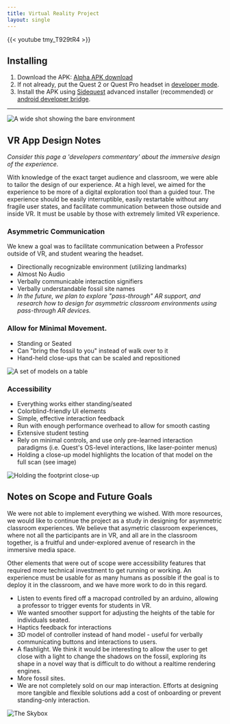 ```yaml
---
title: Virtual Reality Project
layout: single
---
```


{{< youtube tmy_T929tR4 >}}

## Installing

1. Download the APK: [Alpha APK download](https://hunterassetcollectiondb.blob.core.windows.net/fossilvr/build/alpha-experiencing-history-4-17-23.apk)
2. If not already, put the Quest 2 or Quest Pro headset in [developer mode](https://youtu.be/lFTXv2aScJ8?t=169).
3. Install the APK using [Sidequest](https://sidequestvr.com/) advanced installer (recommended) or [android developer bridge](https://developer.oculus.com/documentation/native/android/ts-adb/).

---
![A wide shot showing the bare environment](/images/wide-shot.jpg)

## VR App Design Notes
*Consider this page a 'developers commentary' about the immersive design of the experience.*

With knowledge of the exact target audience and classroom, we were able to tailor the design of our experience. At a high level, we aimed for the experience to be more of a digital exploration tool than a guided tour.
The experience should be easily interruptible, easily restartable without any fragile user states, and facilitate communication between those outside and inside VR. It must be usable by those with extremely limited VR experience.
### Asymmetric Communication
We knew a goal was to facilitate communication between a Professor outside of VR, and student wearing the headset.

- Directionally recognizable environment (utilizing landmarks)
- Almost No Audio
- Verbally communicable interaction signifiers
- Verbally understandable fossil site names
- *In the future, we plan to explore "pass-through" AR support, and research how to design for asymmetric classroom environments using pass-through AR devices.*

### Allow for Minimal Movement.

- Standing or Seated
- Can "bring the fossil to you" instead of walk over to it
- Hand-held close-ups that can be scaled and repositioned

![A set of models on a table](/images/individual-models.jpg)


### Accessibility

- Everything works either standing/seated
- Colorblind-friendly UI elements
- Simple, effective interaction feedback
- Run with enough performance overhead to allow for smooth casting
- Extensive student testing
- Rely on minimal controls, and use only pre-learned interaction paradigms (i.e. Quest's OS-level interactions, like laser-pointer menus)
- Holding a close-up model highlights the location of that model on the full scan (see image)

![Holding the footprint close-up](/images/holding-next-to-site.jpg)


## Notes on Scope and Future Goals
We were not able to implement everything we wished. With more resources, we would like to continue the project as a study in designing for asymmetric classroom experiences. We believe that asymetric classroom experiences, where not all the participants are in VR, and all are in the classroom together, is a fruitful and under-explored avenue of research in the immersive media space.

Other elements that were out of scope were accessibility features that required more technical investment to get running or working. An experience must be usable for as many humans as possible if the goal is to deploy it in the classroom, and we have more work to do in this regard.

- Listen to events fired off a macropad controlled by an arduino, allowing a professor to trigger events for students in VR.
- We wanted smoother support for adjusting the heights of the table for individuals seated. 
- Haptics feedback for interactions
- 3D model of controller instead of hand model - useful for verbally communicating buttons and interactions to users.
- A flashlight. We think it would be interesting to allow the user to get close with a light to change the shadows on the fossil, exploring its shape in a novel way that is difficult to do without a realtime rendering engines.
- More fossil sites.
- We are not completely sold on our map interaction. Efforts at designing more tangible and flexible solutions add a cost of onboarding or prevent standing-only interaction.

![The Skybox](/images/skybox.jpg)
